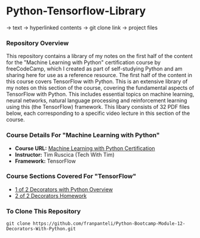  # Python-Tensorflow-Library
-> text
-> hyperlinked contents
-> git clone link 
-> project files
### Repository Overview 

This repository contains a library of my notes on the first half of the content for the "Machine Learning with Python" certification course by freeCodeCamp, which I created as part of self-studying Python and am sharing here for use as a reference resource. The first half of the content in this course covers TensorFlow with Python. This is an extensive library of my notes on this section of the course, covering the fundamental aspects of TensorFlow with Python. This includes essential topics on machine learning, neural networks, natural language processing and reinforcement learning using this (the TensorFlow) framework. This libary consists of 32 PDF files below, each corresponding to a specific video lecture in this section of the course. 

### Course Details For "Machine Learning with Python"
- **Course URL:** [Machine Learning with Python Certification](https://www.freecodecamp.org/learn/machine-learning-with-python/#tensorflow)
- **Instructor:** Tim Ruscica (Tech With Tim)
- **Framework:** TensorFlow
  
### Course Sections Covered For "TensorFlow"
- [1 of 2 Decorators with Python Overview](https://github.com/franpanteli/Python-Bootcamp-Module-12-Decorators-With-Python/blob/main/Notes%20on%20Videos%20-%20Module%2012%20Decorators%20With%20Python/1%20of%202%20Decorators%20with%20Python%20Overview.pdf)
- [2 of 2 Decorators Homework](https://github.com/franpanteli/Python-Bootcamp-Module-12-Decorators-With-Python/blob/main/Notes%20on%20Videos%20-%20Module%2012%20Decorators%20With%20Python/2%20of%202%20Decorators%20Homework.pdf)

### To Clone This Repository
```
git clone https://github.com/franpanteli/Python-Bootcamp-Module-12-Decorators-With-Python.git
```
